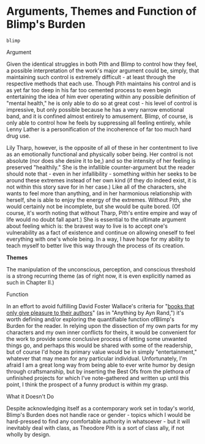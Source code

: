 # Arguments, Themes and Function of Blimp's Burden

`blimp`

Argument

Given the identical struggles in both Pith and Blimp to control how they feel, a possible interpretation of the work's major argument could be, simply, that maintaining such control is extremely difficult - at least through the respective methods that each use. Though Pith maintains his control and is as yet far too deep in his far too cemented process to even begin entertaining the idea of him ever operating within any possible definition of "mental health," he is only able to do so at great cost - his level of control is impressive, but only possible because he has a very narrow emotional band, and it is confined almost entirely to amusement. Blimp, of course, is only able to control how he feels by suppressing all feeling entirely, while Lenny Lather is a personification of the incoherence of far too much hard drug use.

Lily Tharp, however, is the opposite of all of these in her contentment to live as an emotionally functional and physically sober being. Her control is not absolute (nor does she desire it to be,) and so the intensity of her feeling is preserved "healthily." She is the infallible counter-argument but the reader should note that - even in her infallibility - something within her seeks to be around these extremes instead of her own kind (if they do indeed exist, it is not within this story save for in her case.) Like all of the characters, she wants to feel more than anything, and in her harmonious relationship with herself, she is able to enjoy the energy of the extremes. Without Pith, she would certainly not be incomplete, but she would be quite bored. (Of course, it's worth noting that without Tharp, Pith's entire empire and way of life would no doubt fall apart.) She is essential to the ultimate argument about feeling which is: the bravest way to live is to accept one's vulnerability as a fact of existence and continue on allowing oneself to feel everything with one's whole being. In a way, I have hope for my ability to teach myself to better live this way through the process of its creation.

**Themes**

The manipulation of the unconscious, perception, and conscious threshold is a strong recurring theme (as of right now, it is even explicitly named as such in Chapter II.)

Function

In an effort to avoid fulfilling David Foster Wallace's criteria for "[books that only give pleasure to their authors](http://therumpus.net/2009/03/a-reading-list-as-suggested-posthumously-by-david-foster-wallace/)" (as in "Anything by Ayn Rand,") it's worth defining and/or exploring the quantifiable function ofBlimp's Burden for the reader. In relying upon the dissection of my own parts for my characters and my own inner conflicts for theirs, it would be convenient for the work to provide some conclusive process of letting some unwanted things go, and perhaps this would be shared with some of the readership, but of course I'd hope its primary value would be in simply "entertainment," whatever that may mean for any particular individual. Unfortunately, I'm afraid I am a great long way from being able to ever write humor by design through craftsmanship, but by inserting the Best Ofs from the plethora of unfinished projects for which I've note-gathered and written up until this point, I think the prospect of a funny product is within my grasp.

What it Doesn't Do

Despite acknowledging itself as a contemporary work set in today's world, Blimp's Burden does not handle race or gender - topics which I would be hard-pressed to find any comfortable authority in whatsoever - but it will inevitably deal with class, as Theodore Pith is a sort of class ally, if not wholly by design.
